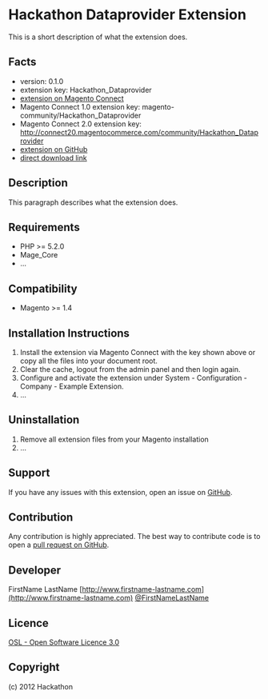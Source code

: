 Hackathon Dataprovider Extension
=====================
This is a short description of what the extension does.

Facts
-----
- version: 0.1.0
- extension key: Hackathon_Dataprovider
- [extension on Magento Connect](http://www.magentocommerce.com/magento-connect/hackathon-dataprovider-1234.html)
- Magento Connect 1.0 extension key: magento-community/Hackathon_Dataprovider
- Magento Connect 2.0 extension key: http://connect20.magentocommerce.com/community/Hackathon_Dataprovider
- [extension on GitHub](https://github.com/hackathon/Hackathon_Dataprovider)
- [direct download link](http://connect.magentocommerce.com/community/get/Hackathon_Dataprovider-0.1.0.tgz)

Description
-----------
This paragraph describes what the extension does.

Requirements
------------
- PHP >= 5.2.0
- Mage_Core
- ...

Compatibility
-------------
- Magento >= 1.4

Installation Instructions
-------------------------
1. Install the extension via Magento Connect with the key shown above or copy all the files into your document root.
2. Clear the cache, logout from the admin panel and then login again.
3. Configure and activate the extension under System - Configuration - Company - Example Extension.
4. ...

Uninstallation
--------------
1. Remove all extension files from your Magento installation
2. ...

Support
-------
If you have any issues with this extension, open an issue on [GitHub](https://github.com/hackathon/Hackathon_Dataprovider/issues).

Contribution
------------
Any contribution is highly appreciated. The best way to contribute code is to open a [pull request on GitHub](https://help.github.com/articles/using-pull-requests).

Developer
---------
FirstName LastName
[http://www.firstname-lastname.com](http://www.firstname-lastname.com)
[@FirstNameLastName](https://twitter.com/FirstNameLastName)

Licence
-------
[OSL - Open Software Licence 3.0](http://opensource.org/licenses/osl-3.0.php)

Copyright
---------
(c) 2012 Hackathon
